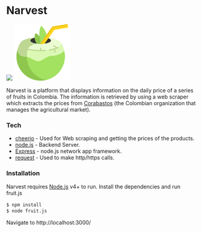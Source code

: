 # Narvest
<img src ="https://img.shields.io/badge/created-February%202018-ff69b4.svg"/>
<img src="https://github.com/Steve0929/Narvest/blob/master/public/fruits/fruit.png" width="150" height="150" />

Narvest is a platform that displays information on the daily price of a series of fruits in Colombia. The information is retrieved by using a web scraper which extracts the prices from [Corabastos] (the Colombian organization that manages the agricultural market).


### Tech

* [cheerio] - Used for Web scraping and getting the prices of the products.
* [node.js] - Backend Server.
* [Express] - node.js network app framework.
* [request] - Used to make http/https calls.
 
### Installation

Narvest requires [Node.js](https://nodejs.org/) v4+ to run.
Install the dependencies and run fruit.js

```sh
$ npm install 
$ node fruit.js
```
Navigate to http://localhost:3000/







[node.js]: <http://nodejs.org>
[Bootstrap]: <http://twitter.github.com/bootstrap/>
[jQuery]: <http://jquery.com>
[express]: <http://expressjs.com>
[cheerio]: <https://github.com/cheeriojs/cheerio>
[request]: <https://github.com/request/request>
[corabastos]: <http://www.corabastos.com.co/sitio/historicoApp2/reportes/index.php>

